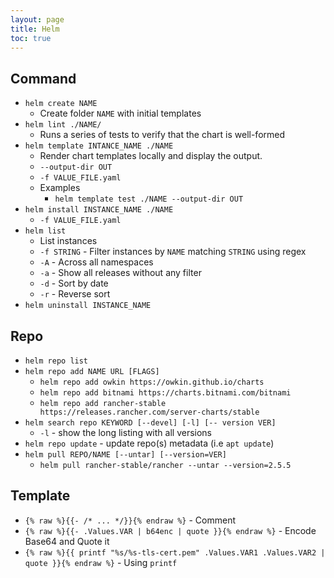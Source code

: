 ```yaml
---
layout: page
title: Helm
toc: true
---
```


## Command

- `helm create NAME`
  - Create folder `NAME` with initial templates
- `helm lint ./NAME/`
  - Runs a series of tests to verify that the chart is well-formed
- `helm template INTANCE_NAME ./NAME`
  - Render chart templates locally and display the output.
  - `--output-dir OUT`
  - `-f VALUE_FILE.yaml`
  - Examples
    - `helm template test ./NAME --output-dir OUT`
- `helm install INSTANCE_NAME ./NAME`
  - `-f VALUE_FILE.yaml`
- `helm list`
  - List instances
  - `-f STRING` - Filter instances by `NAME` matching `STRING` using regex
  - `-A` - Across all namespaces
  - `-a` - Show all releases without any filter
  - `-d` - Sort by date
  - `-r` - Reverse sort
- `helm uninstall INSTANCE_NAME`


## Repo
- `helm repo list`
- `helm repo add NAME URL [FLAGS]`
  - `helm repo add owkin https://owkin.github.io/charts`
  - `helm repo add bitnami https://charts.bitnami.com/bitnami`
  - `helm repo add rancher-stable https://releases.rancher.com/server-charts/stable`
- `helm search repo KEYWORD [--devel] [-l] [-- version VER]`
  - `-l` - show the long listing with all versions
- `helm repo update` - update repo(s) metadata (i.e `apt update`)
- `helm pull REPO/NAME [--untar] [--version=VER]`
  - `helm pull rancher-stable/rancher --untar --version=2.5.5`


## Template

- `{% raw %}{{- /* ... */}}{% endraw %}` - Comment
- `{% raw %}{{- .Values.VAR | b64enc | quote }}{% endraw %}` - Encode Base64 and Quote it
- `{% raw %}{{ printf "%s/%s-tls-cert.pem" .Values.VAR1 .Values.VAR2 | quote }}{% endraw %}` - Using `printf`
